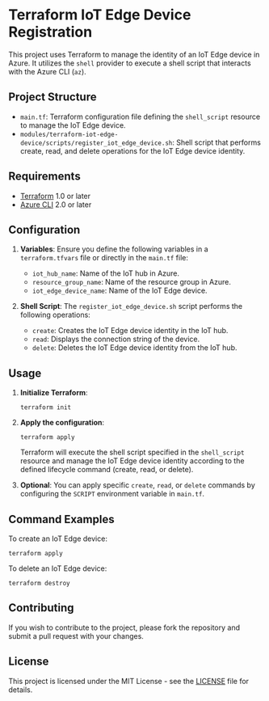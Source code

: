# Terraform IoT Edge Device Registration

This project uses Terraform to manage the identity of an IoT Edge device in Azure. It utilizes the `shell` provider to execute a shell script that interacts with the Azure CLI (`az`).

## Project Structure

- `main.tf`: Terraform configuration file defining the `shell_script` resource to manage the IoT Edge device.
- `modules/terraform-iot-edge-device/scripts/register_iot_edge_device.sh`: Shell script that performs create, read, and delete operations for the IoT Edge device identity.

## Requirements

- [Terraform](https://www.terraform.io/downloads) 1.0 or later
- [Azure CLI](https://docs.microsoft.com/en-us/cli/azure/install-azure-cli) 2.0 or later

## Configuration

1. **Variables**: Ensure you define the following variables in a `terraform.tfvars` file or directly in the `main.tf` file:

   - `iot_hub_name`: Name of the IoT hub in Azure.
   - `resource_group_name`: Name of the resource group in Azure.
   - `iot_edge_device_name`: Name of the IoT Edge device.

2. **Shell Script**: The `register_iot_edge_device.sh` script performs the following operations:
   
   - `create`: Creates the IoT Edge device identity in the IoT hub.
   - `read`: Displays the connection string of the device.
   - `delete`: Deletes the IoT Edge device identity from the IoT hub.

## Usage

1. **Initialize Terraform**:

   ```
   terraform init
   ```

2. **Apply the configuration**:

   ```
   terraform apply
   ```

   Terraform will execute the shell script specified in the `shell_script` resource and manage the IoT Edge device identity according to the defined lifecycle command (create, read, or delete).

3. **Optional**: You can apply specific `create`, `read`, or `delete` commands by configuring the `SCRIPT` environment variable in `main.tf`.

## Command Examples

To create an IoT Edge device:

```
terraform apply
```

To delete an IoT Edge device:

```
terraform destroy
```

## Contributing

If you wish to contribute to the project, please fork the repository and submit a pull request with your changes.

## License

This project is licensed under the MIT License - see the [LICENSE](LICENSE) file for details.
